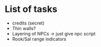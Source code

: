 # List of tasks #
* credits (secret)
* Thin walls?
* Layering of NPCs -> just give npc script
* Rook/Sal range indicators

